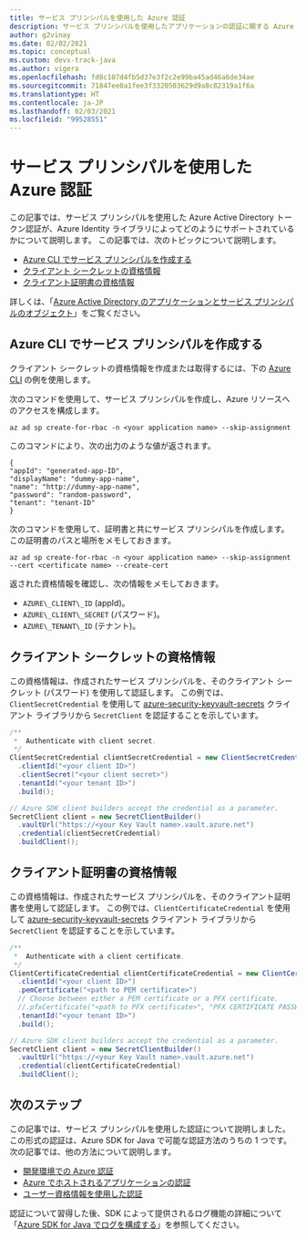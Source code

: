 ```yaml
---
title: サービス プリンシパルを使用した Azure 認証
description: サービス プリンシパルを使用したアプリケーションの認証に関する Azure SDK for Java の概念の概要
author: g2vinay
ms.date: 02/02/2021
ms.topic: conceptual
ms.custom: devx-track-java
ms.author: vigera
ms.openlocfilehash: fd8c107d4fb5d37e3f2c2e99ba45ad46a6de34ae
ms.sourcegitcommit: 71847ee0a1fee3f3320503629d9a8c82319a1f6a
ms.translationtype: HT
ms.contentlocale: ja-JP
ms.lasthandoff: 02/03/2021
ms.locfileid: "99528551"
---
```

# <a name="azure-authentication-with-service-principal"></a>サービス プリンシパルを使用した Azure 認証

この記事では、サービス プリンシパルを使用した Azure Active Directory トークン認証が、Azure Identity ライブラリによってどのようにサポートされているかについて説明します。 この記事では、次のトピックについて説明します。

* [Azure CLI でサービス プリンシパルを作成する](#create-a-service-principal-with-the-azure-cli)
* [クライアント シークレットの資格情報](#client-secret-credential)
* [クライアント証明書の資格情報](#client-certificate-credential)

詳しくは、「[Azure Active Directory のアプリケーションとサービス プリンシパルのオブジェクト](/azure/active-directory/develop/app-objects-and-service-principals)」をご覧ください。

## <a name="create-a-service-principal-with-the-azure-cli"></a>Azure CLI でサービス プリンシパルを作成する

クライアント シークレットの資格情報を作成または取得するには、下の [Azure CLI][azure_cli] の例を使用します。

次のコマンドを使用して、サービス プリンシパルを作成し、Azure リソースへのアクセスを構成します。

```azurecli
az ad sp create-for-rbac -n <your application name> --skip-assignment
```

このコマンドにより、次の出力のような値が返されます。

```output
{
"appId": "generated-app-ID",
"displayName": "dummy-app-name",
"name": "http://dummy-app-name",
"password": "random-password",
"tenant": "tenant-ID"
}
```

次のコマンドを使用して、証明書と共にサービス プリンシパルを作成します。 この証明書のパスと場所をメモしておきます。

```azurecli
az ad sp create-for-rbac -n <your application name> --skip-assignment --cert <certificate name> --create-cert
```

返された資格情報を確認し、次の情報をメモしておきます。

* `AZURE\_CLIENT\_ID` (appId)。
* `AZURE\_CLIENT\_SECRET` (パスワード)。
* `AZURE\_TENANT\_ID` (テナント)。

## <a name="client-secret-credential"></a>クライアント シークレットの資格情報

この資格情報は、作成されたサービス プリンシパルを、そのクライアント シークレット (パスワード) を使用して認証します。 この例では、`ClientSecretCredential` を使用して [azure-security-keyvault-secrets][secrets_client_library] クライアント ライブラリから `SecretClient` を認証することを示しています。

```java
/**
 *  Authenticate with client secret.
 */
ClientSecretCredential clientSecretCredential = new ClientSecretCredentialBuilder()
  .clientId("<your client ID>")
  .clientSecret("<your client secret>")
  .tenantId("<your tenant ID>")
  .build();

// Azure SDK client builders accept the credential as a parameter.
SecretClient client = new SecretClientBuilder()
  .vaultUrl("https://<your Key Vault name>.vault.azure.net")
  .credential(clientSecretCredential)
  .buildClient();
```

## <a name="client-certificate-credential"></a>クライアント証明書の資格情報

この資格情報は、作成されたサービス プリンシパルを、そのクライアント証明書を使用して認証します。 この例では、`ClientCertificateCredential` を使用して [azure-security-keyvault-secrets][secrets_client_library] クライアント ライブラリから `SecretClient` を認証することを示しています。

```java
/**
 *  Authenticate with a client certificate.
 */
ClientCertificateCredential clientCertificateCredential = new ClientCertificateCredentialBuilder()
  .clientId("<your client ID>")
  .pemCertificate("<path to PEM certificate>")
  // Choose between either a PEM certificate or a PFX certificate.
  //.pfxCertificate("<path to PFX certificate>", "PFX CERTIFICATE PASSWORD")
  .tenantId("<your tenant ID>")
  .build();

// Azure SDK client builders accept the credential as a parameter.
SecretClient client = new SecretClientBuilder()
  .vaultUrl("https://<your Key Vault name>.vault.azure.net")
  .credential(clientCertificateCredential)
  .buildClient();
```

## <a name="next-steps"></a>次のステップ

この記事では、サービス プリンシパルを使用した認証について説明しました。 この形式の認証は、Azure SDK for Java で可能な認証方法のうちの 1 つです。 次の記事では、他の方法について説明します。

* [開発環境での Azure 認証](identity-dev-env-auth.md)
* [Azure でホストされるアプリケーションの認証](identity-azure-hosted-auth.md)
* [ユーザー資格情報を使用した認証](identity-user-auth.md)

認証について習得した後、SDK によって提供されるログ機能の詳細について「[Azure SDK for Java でログを構成する](logging-overview.md)」を参照してください。

<!-- LINKS -->
[azure_cli]: /cli/azure
[secrets_client_library]: https://github.com/Azure/azure-sdk-for-java/tree/master/sdk/keyvault/azure-security-keyvault-secrets
